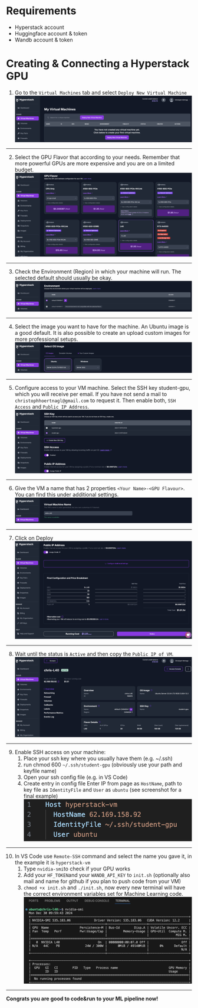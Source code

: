 # Requirements 
- Hyperstack account
- Huggingface account & token
- Wandb account & token

# Creating & Connecting a Hyperstack GPU

1. Go to the ``Virtual Machines`` tab and select `Deploy New Virtual Machine`
![Deploy VM](media/hs-1.png)
---
2. Select the GPU Flavor that according to your needs. Remember that more powerful GPUs are more expensive and you are on a limited budget.
![GPU Flavor](media/hs-2.png)
---
3. Check the Environment (Region) in which your machine will run. The selected default should usually be okay.
![Environment](media/hs-3.png)
---
4. Select the image you want to have for the machine. An Ubuntu image is a good default. It is also possible to create an upload custom images for more professional setups.
![OS Image](media/hs-4.png)
---
5. Configure access to your VM machine. Select the SSH key student-gpu, which you will receive per email. If you have not send a mail to ``christophhoertnagl@gmail.com`` to request it. Then enable both, ``SSH Access`` and `Public IP Address`.
![Access](media/hs-5.png)
---
6. Give the VM a name that has 2 properties `<Your Name>-<GPU Flavour>`. You can find this under additional settings.
![VM Name](media/hs-6.png)
---
7. Click on Deploy
![Final Deploy VM](media/hs-7.png)
---
8. Wait until the status is `Active` and then copy the `Public IP of VM`.
![VM Overview](media/hs-8.png)
---
9. Enable SSH access on your machine:
    1. Place your ssh key where you usually have them (e.g. ~/.ssh)
    2. run chmod 600 `~/.ssh/student-gpu` (obviously use your path and keyfile name)
    3. Open your ssh config file (e.g. in VS Code)
    4. Create entry in config file Enter IP from page as `HostName`, path to key file as ``IdentityFile`` and ``User`` as ``ubuntu`` (see screenshot for a final example)
![Deploy VM](media/hs-9.png)
---
10. In VS Code use ``Remote-SSH`` command and select the name you gave it, in the example it is `hyperstack-vm`
    1. Type `nvidia-smi`to check if your GPU works
    2. Add your ``HF_TOKEN``and your ``WANDB_API_KEY`` to ``init.sh`` (optionally also mail and name for github if you plan to push code from your VM)
    3. `chmod +x init.sh` and `./init.sh`, now every new terminal will have the correct environment variables set for Machine Learning code.
![Verify Correct Setup](media/hs-10.png)
---
**Congrats you are good to code&run to your ML pipeline now!**